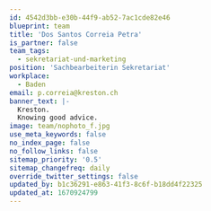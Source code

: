 ```yaml
---
id: 4542d3bb-e30b-44f9-ab52-7ac1cde82e46
blueprint: team
title: 'Dos Santos Correia Petra'
is_partner: false
team_tags:
  - sekretariat-und-marketing
position: 'Sachbearbeiterin Sekretariat'
workplace:
  - Baden
email: p.correia@kreston.ch
banner_text: |-
  Kreston.
  Knowing good advice.
image: team/nophoto_f.jpg
use_meta_keywords: false
no_index_page: false
no_follow_links: false
sitemap_priority: '0.5'
sitemap_changefreq: daily
override_twitter_settings: false
updated_by: b1c36291-e863-41f3-8c6f-b18dd4f22325
updated_at: 1670924799
---
```

